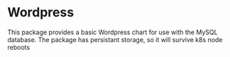 # Wordpress

This package provides a basic Wordpress chart for use with the MySQL database.
The package has persistant storage, so it will survive k8s node reboots
